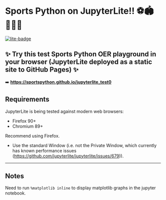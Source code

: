 # Sports Python on JupyterLite!! ⚽🏟️🏃‍♀️🏃

[![lite-badge](https://jupyterlite.rtfd.io/en/latest/_static/badge.svg)](https://jupyterlite.github.io/demo)

## ✨ Try this test Sports Python OER playground in your browser (JupyterLite deployed as a static site to GitHub Pages) ✨

➡️ **https://sportspython.github.io/jupyterlite_test0**

## Requirements

JupyterLite is being tested against modern web browsers:

- Firefox 90+
- Chromium 89+

Recommend using Firefox.
  * Use the standard Window (i.e. not the Private Window, which currently has known performance issues (https://github.com/jupyterlite/jupyterlite/issues/679)).

---
## Notes
Need to run `%matplotlib inline` to display matplotlib graphs in the jupyter notebook.
